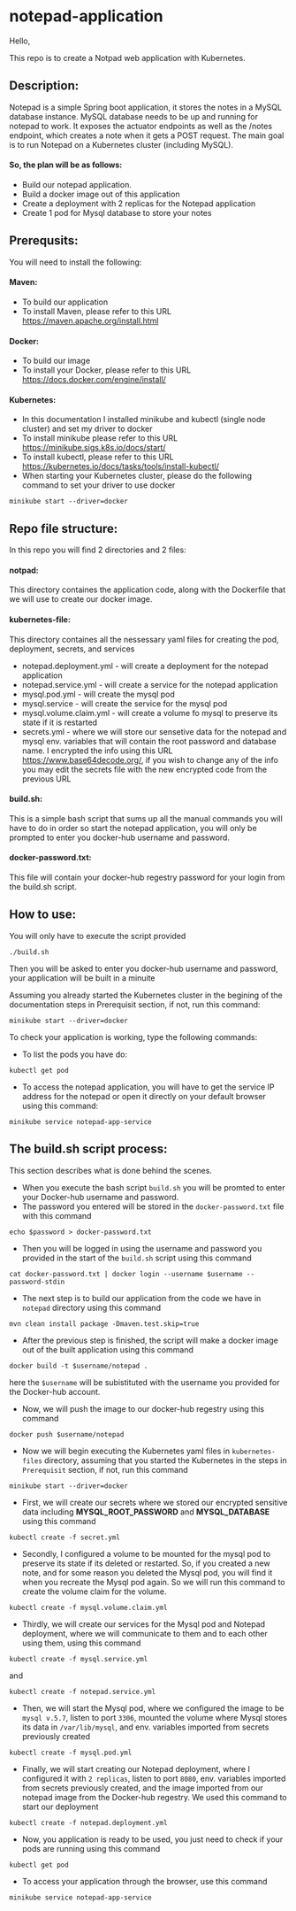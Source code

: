 # notepad-application

Hello,

This repo is to create a Notpad web application with Kubernetes.

## Description:
Notepad is a simple Spring boot application, it stores the notes in a MySQL database instance. MySQL database needs to be up and running for notepad to work. It exposes the actuator endpoints as well as the /notes endpoint, which creates a note when it gets a POST request. The main goal is to run Notepad on a Kubernetes cluster (including MySQL).

#### So, the plan will be as follows:
- Build our notepad application.
- Build a docker image out of this application
- Create a deployment with 2 replicas for the Notepad application
- Create 1 pod for Mysql database to store your notes

## Prerequsits:
You will need to install the following:
#### Maven:
- To build our application
- To install Maven, please refer to this URL https://maven.apache.org/install.html

#### Docker:
- To build our image
- To install your Docker, please refer to this URL https://docs.docker.com/engine/install/

#### Kubernetes:
- In this documentation I installed minikube and kubectl (single node cluster) and set my driver to docker
- To install minikube please refer to this URL https://minikube.sigs.k8s.io/docs/start/
- To install kubectl, please refer to this URL https://kubernetes.io/docs/tasks/tools/install-kubectl/
- When starting your Kubernetes cluster, please do the following command to set your driver to use docker
```
minikube start --driver=docker
```

## Repo file structure:
In this repo you will find 2 directories and 2 files:
#### notpad:
This directory containes the application code, along with the Dockerfile that we will use to create our docker image.

#### kubernetes-file:
This directory containes all the nessessary yaml files for creating the pod, deployment, secrets, and services
- notepad.deployment.yml - will create a deployment for the notepad application
- notepad.service.yml - will create a service for the notepad application
- mysql.pod.yml - will create the mysql pod
- mysql.service - will create the service for the mysql pod
- mysql.volume.claim.yml - will create a volume fo mysql to preserve its state if it is restarted
- secrets.yml - where we will store our sensetive data for the notepad and mysql env. variables that will contain the root password and database name. I encrypted the info using this URL https://www.base64decode.org/, if you wish to change any of the info you may edit the secrets file with the new encrypted code from the previous URL

#### build.sh:
This is a simple bash script that sums up all the manual commands you will have to do in order so start the notepad application, you will only be prompted to enter you docker-hub username and password.

#### docker-password.txt:
This file will contain your docker-hub regestry password for your login from the build.sh script.

## How to use:
You will only have to execute the script provided
```
./build.sh
```
Then you will be asked to enter you docker-hub username and password, your application will be built in a minuite

Assuming you already started the Kubernetes cluster in the begining of the documentation steps in Prerequisit section, if not, run this command: 
```
minikube start --driver=docker
```

To check your application is working, type the following commands:
- To list the pods you have do:
```
kubectl get pod
```

- To access the notepad application, you will have to get the service IP address for the notepad or open it directly on your default browser using this command:
```
minikube service notepad-app-service
```

## The build.sh script process:
This section describes what is done behind the scenes.

- When you execute the bash script `build.sh` you will be promted to enter your Docker-hub username and password.
- The password you entered will be stored in the `docker-password.txt` file with this command 
```
echo $password > docker-password.txt
```
- Then you will be logged in using the username and password you provided in the start of the `build.sh` script using this command 
```
cat docker-password.txt | docker login --username $username --password-stdin
```
- The next step is to build our application from the code we have in `notepad` directory using this command 
```
mvn clean install package -Dmaven.test.skip=true
```
- After the previous step is finished, the script will make a docker image out of the built application using this command 
```
docker build -t $username/notepad .
``` 
here the `$username` will be subistituted with the username you provided for the Docker-hub account.
- Now, we will push the image to our docker-hub regestry using this command 
```
docker push $username/notepad
```
- Now we will begin executing the Kubernetes yaml files in `kubernetes-files` directory, assuming that you started the Kubernetes in the steps in `Prerequisit` section, if not, run this command 
```
minikube start --driver=docker
```
- First, we will create our secrets where we stored our encrypted sensitive data including **MYSQL_ROOT_PASSWORD** and **MYSQL_DATABASE** using this command 
```
kubectl create -f secret.yml
```
- Secondly, I configured a volume to be mounted for the mysql pod to preserve its state if its deleted or restarted. So, if you created a new note, and for some reason you deleted the Mysql pod, you will find it when you recreate the Mysql pod again. So we will run this command to create the volume claim for the volume.
```
kubectl create -f mysql.volume.claim.yml
``` 
- Thirdly, we will create our services for the Mysql pod and Notepad deployment, where we will communicate to them and to each other using them, using this command 
```
kubectl create -f mysql.service.yml
``` 
and 
```
kubectl create -f notepad.service.yml
```
- Then, we will start the Mysql pod, where we configured the image to be `mysql v.5.7`, listen to port `3306`, mounted the volume where Mysql stores its data in `/var/lib/mysql`, and env. variables imported from secrets previously created 
```
kubectl create -f mysql.pod.yml
```
- Finally, we will start creating our Notepad deployment, where I configured it with `2 replicas`, listen to port `8080`, env. variables imported from secrets previously created, and the image imported from our notepad image from the Docker-hub regestry. We used this command to start our deployment 
```
kubectl create -f notepad.deployment.yml
```
- Now, you application is ready to be used, you just need to check if your pods are running using this command
```
kubectl get pod
```
- To access your application through the browser, use this command
```
minikube service notepad-app-service
```